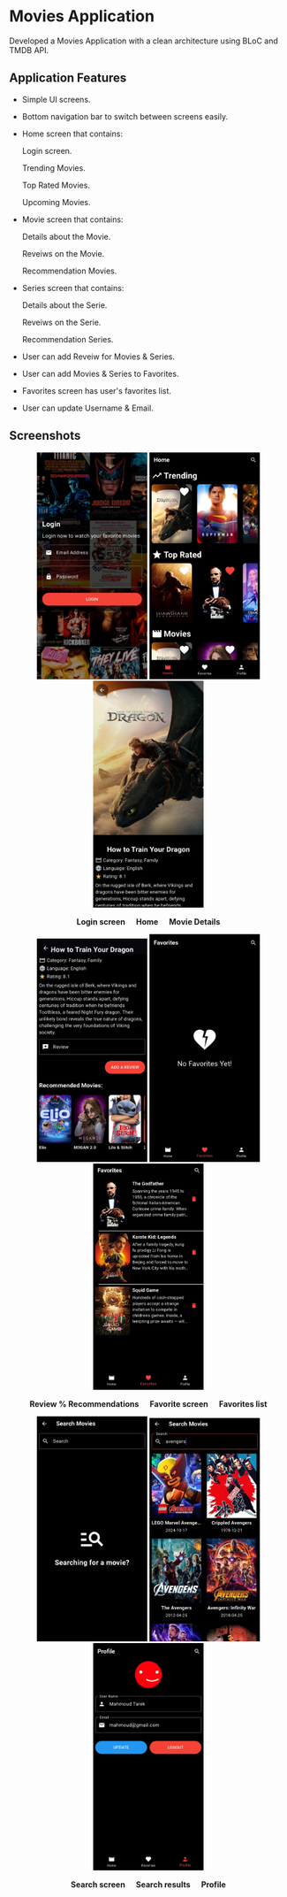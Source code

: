 # Movies Application

Developed a Movies Application with a clean architecture using BLoC and TMDB API.

## Application Features

- Simple UI screens.
  
- Bottom navigation bar to switch between screens easily.
  
- Home screen that contains:
  
  Login screen.
  
  Trending Movies.
  
  Top Rated Movies.
  
  Upcoming Movies.

- Movie screen that contains:
  
  Details about the Movie.
  
  Reveiws on the Movie.
  
  Recommendation Movies.
  
- Series screen that contains:

  Details about the Serie.
  
  Reveiws on the Serie.
  
  Recommendation Series.
  
- User can add Reveiw for Movies & Series.
  
- User can add Movies & Series to Favorites.
  
- Favorites screen has user's favorites list.
  
- User can update Username & Email.
  
    

## Screenshots
  
<p align="center">
  <img src="assets/Screenshots/1.jpg" width="200"/>
  <img src="assets/Screenshots/2.jpg" width="200"/>
  <img src="assets/Screenshots/3.jpg" width="200"/>
</p>

<p align="center">
  <b>Login screen</b> &nbsp;&nbsp;&nbsp;
  <b>Home</b> &nbsp;&nbsp;&nbsp;
  <b>Movie Details</b>
</p>
  
<p align="center">
  <img src="assets/Screenshots/4.jpg" width="200"/>
  <img src="assets/Screenshots/5.jpg" width="200"/>
  <img src="assets/Screenshots/6.jpg" width="200"/>
</p>

<p align="center">
  <b>Review % Recommendations</b> &nbsp;&nbsp;&nbsp;
  <b>Favorite screen</b> &nbsp;&nbsp;&nbsp;
  <b>Favorites list</b>
</p>
  
<p align="center">
  <img src="assets/Screenshots/7.jpg" width="200"/>
  <img src="assets/Screenshots/8.jpg" width="200"/>
  <img src="assets/Screenshots/9.jpg" width="200"/>
</p>

<p align="center">
  <b>Search screen</b> &nbsp;&nbsp;&nbsp;
  <b>Search results</b> &nbsp;&nbsp;&nbsp;
  <b>Profile</b>
</p>
  
